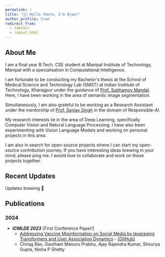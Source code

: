 ```yaml
---
permalink: /
title: "👋🏽 Hello there, I'm Ajay!"
author_profile: true
redirect_from:
  - /about/
  - /about.html
---
```


## About Me

I am a final year B.Tech. CSE student at Manipal Institute of Technology, Manipal with a specialisation in Computational Intelligence.

I am fortunate to be conducting my Bachelor's thesis at the School of Medical Science and Technology Lab (SMST) at Indian Institute of Technology, Kharagpur under the guidance of [Prof. Subhamoy Mandal](https://www.iitkgp.ac.in/department/MM/faculty/mm-smandal). Here, I have been working in the area of semantic image segmentation.  

Simultaneously, I am also grateful to be working as a Research Assistant under the mentorship of [Prof. Sanjay Singh](https://scholar.google.co.in/citations?user=VBj6NyUAAAAJ&hl=en) in the domain of Responsible-AI. 

My research interests lie in the area of Deep Learning, specifically Computer Vision and Natural Language Processing. I have also been experimenting with Vision Language Models and working on personal projects in this area.  

I am also in search for open-source projects where I can start my open-source contribution journey. If you have interesting ideas brewing in your mind, please ping me. I would love to collaborate and work on those projects together.   

## Recent Updates

Updates brewing 🍺

## Publications

### 2024

- ***ICMLDE 2023*** [First Conference Paper!] 
  - [Addressing Vaccine Misinformation on Social Media by leveraging Transformers and User Association Dynamics](https://www.sciencedirect.com/science/article/pii/S1877050924008470) - [[GitHub]](https://github.com/ajaystar8/Vaccine_Misinformation_Project.git)
  - Chirag Rao, Gautham Manuru Prabhu, Ajay Rajendra Kumar, Shourya Gupta, Nisha P Shetty
  
